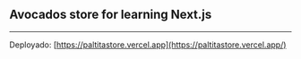 ## Avocados store for learning Next.js

---

Deployado: [https://paltitastore.vercel.app](https://paltitastore.vercel.app/)